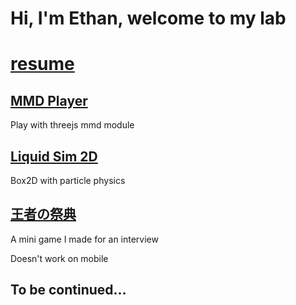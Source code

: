 # Hi, I'm Ethan, welcome to my lab
# [resume](https://sites.google.com/view/ethan-resume)

## [MMD Player](/mmdMeiko/)
Play with threejs mmd module

## [Liquid Sim 2D](/LiquidSim2D/)
Box2D with particle physics

## [王者の祭典](/oujanosaitenn/)
A mini game I made for an interview

Doesn't work on mobile

## To be continued...
